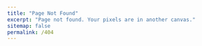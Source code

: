 ```yaml
---
title: "Page Not Found"
excerpt: "Page not found. Your pixels are in another canvas."
sitemap: false
permalink: /404
---
```

<!--
 * @Date: 2020-10-14 11:15:31
 * @LastEditTime: 2020-10-14 15:56:15
 * @LastEditors: Li Xiang
 * @Description: 
 * @FilePath: \notlixiang.github.io\_pages\404.md
-->
<!-- Sorry, but the page you were trying to view does not exist --- perhaps you can try searching for it below. -->

<!-- <script>
  var GOOG_FIXURL_LANG = 'en';
  var GOOG_FIXURL_SITE = '{{ site.url }}'
</script>
<script src="https://linkhelp.clients.google.com/tbproxy/lh/wm/fixurl.js">
</script> -->
